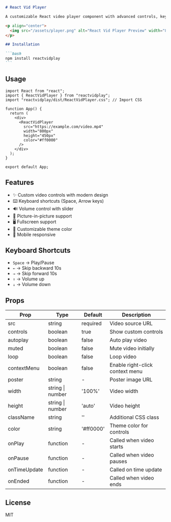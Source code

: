 ````markdown
# React Vid Player

A customizable React video player component with advanced controls, keyboard shortcuts, and modern UI.

<p align="center">
  <img src="/assets/player.png" alt="React Vid Player Preview" width="800" />
</p>

## Installation

```bash
npm install reactvidplay
```
````

## Usage

```tsx
import React from "react";
import { ReactVidPlayer } from "reactvidplay";
import "reactvidplay/dist/ReactVidPlayer.css"; // Import CSS

function App() {
  return (
    <div>
      <ReactVidPlayer
        src="https://example.com/video.mp4"
        width="800px"
        height="450px"
        color="#ff0000"
      />
    </div>
  );
}

export default App;
```

## Features

- ✨ Custom video controls with modern design
- ⌨️ Keyboard shortcuts (Space, Arrow keys)
- 🔊 Volume control with slider
- 📱 Picture-in-picture support
- 🖥️ Fullscreen support
- 🎨 Customizable theme color
- 📱 Mobile responsive

## Keyboard Shortcuts

- `Space` → Play/Pause
- `←` → Skip backward 10s
- `→` → Skip forward 10s
- `↑` → Volume up
- `↓` → Volume down

## Props

| Prop         | Type             | Default   | Description                     |
| ------------ | ---------------- | --------- | ------------------------------- |
| src          | string           | required  | Video source URL                |
| controls     | boolean          | true      | Show custom controls            |
| autoplay     | boolean          | false     | Auto play video                 |
| muted        | boolean          | false     | Mute video initially            |
| loop         | boolean          | false     | Loop video                      |
| contextMenu  | boolean          | false     | Enable right-click context menu |
| poster       | string           | -         | Poster image URL                |
| width        | string \| number | '100%'    | Video width                     |
| height       | string \| number | 'auto'    | Video height                    |
| className    | string           | ''        | Additional CSS class            |
| color        | string           | '#ff0000' | Theme color for controls        |
| onPlay       | function         | -         | Called when video starts        |
| onPause      | function         | -         | Called when video pauses        |
| onTimeUpdate | function         | -         | Called on time update           |
| onEnded      | function         | -         | Called when video ends          |

## License

MIT

```
